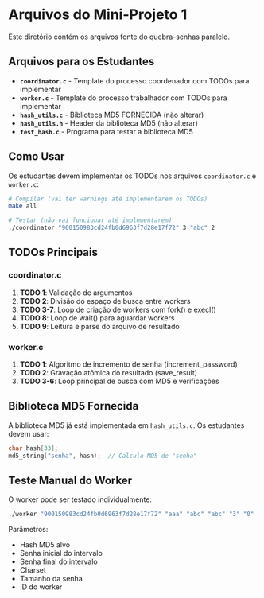 # Arquivos do Mini-Projeto 1

Este diretório contém os arquivos fonte do quebra-senhas paralelo.

## Arquivos para os Estudantes

- **`coordinator.c`** - Template do processo coordenador com TODOs para implementar
- **`worker.c`** - Template do processo trabalhador com TODOs para implementar
- **`hash_utils.c`** - Biblioteca MD5 FORNECIDA (näo alterar)
- **`hash_utils.h`** - Header da biblioteca MD5 (não alterar)
- **`test_hash.c`** - Programa para testar a biblioteca MD5

## Como Usar

Os estudantes devem implementar os TODOs nos arquivos `coordinator.c` e `worker.c`:

```bash
# Compilar (vai ter warnings até implementarem os TODOs)
make all

# Testar (não vai funcionar até implementarem)
./coordinator "900150983cd24fb0d6963f7d28e17f72" 3 "abc" 2
```

## TODOs Principais

### coordinator.c
1. **TODO 1**: Validação de argumentos
2. **TODO 2**: Divisão do espaço de busca entre workers
3. **TODO 3-7**: Loop de criação de workers com fork() e execl()
4. **TODO 8**: Loop de wait() para aguardar workers
5. **TODO 9**: Leitura e parse do arquivo de resultado

### worker.c
1. **TODO 1**: Algoritmo de incremento de senha (increment_password)
2. **TODO 2**: Gravação atômica do resultado (save_result)
3. **TODO 3-6**: Loop principal de busca com MD5 e verificações

## Biblioteca MD5 Fornecida

A biblioteca MD5 já está implementada em `hash_utils.c`. Os estudantes devem usar:

```c
char hash[33];
md5_string("senha", hash);  // Calcula MD5 de "senha"
```

## Teste Manual do Worker

O worker pode ser testado individualmente:

```bash
./worker "900150983cd24fb0d6963f7d28e17f72" "aaa" "abc" "abc" "3" "0"
```

Parâmetros:
- Hash MD5 alvo
- Senha inicial do intervalo  
- Senha final do intervalo
- Charset
- Tamanho da senha
- ID do worker